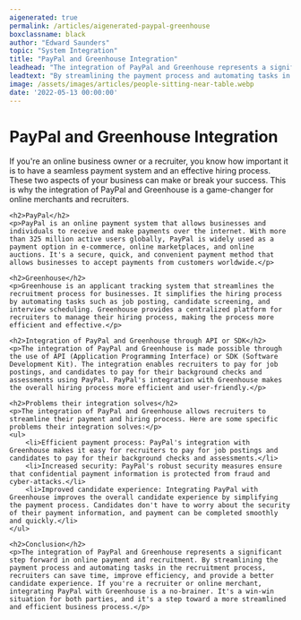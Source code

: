```yaml
---
aigenerated: true
permalink: /articles/aigenerated-paypal-greenhouse
boxclassname: black
author: "Edward Saunders"
topic: "System Integration"
title: "PayPal and Greenhouse Integration"
leadhead: "The integration of PayPal and Greenhouse represents a significant step forward in online payment and recruitment"
leadtext: "By streamlining the payment process and automating tasks in the recruitment process, recruiters can save time, improve efficiency, and provide a better candidate experience. If you're a recruiter or online merchant, integrating PayPal with Greenhouse is a no-brainer. It's a win-win situation for both parties, and it's a step toward a more streamlined and efficient business process."
image: /assets/images/articles/people-sitting-near-table.webp
date: '2022-05-13 00:00:00'
---
```

<div class="arttext">	<h1>PayPal and Greenhouse Integration</h1>
	<p>If you're an online business owner or a recruiter, you know how important it is to have a seamless payment system and an effective hiring process. These two aspects of your business can make or break your success. This is why the integration of PayPal and Greenhouse is a game-changer for online merchants and recruiters.</p>

	<h2>PayPal</h2>
	<p>PayPal is an online payment system that allows businesses and individuals to receive and make payments over the internet. With more than 325 million active users globally, PayPal is widely used as a payment option in e-commerce, online marketplaces, and online auctions. It's a secure, quick, and convenient payment method that allows businesses to accept payments from customers worldwide.</p>

	<h2>Greenhouse</h2>
	<p>Greenhouse is an applicant tracking system that streamlines the recruitment process for businesses. It simplifies the hiring process by automating tasks such as job posting, candidate screening, and interview scheduling. Greenhouse provides a centralized platform for recruiters to manage their hiring process, making the process more efficient and effective.</p>

	<h2>Integration of PayPal and Greenhouse through API or SDK</h2>
	<p>The integration of PayPal and Greenhouse is made possible through the use of API (Application Programming Interface) or SDK (Software Development Kit). The integration enables recruiters to pay for job postings, and candidates to pay for their background checks and assessments using PayPal. PayPal's integration with Greenhouse makes the overall hiring process more efficient and user-friendly.</p>

	<h2>Problems their integration solves</h2>
	<p>The integration of PayPal and Greenhouse allows recruiters to streamline their payment and hiring process. Here are some specific problems their integration solves:</p>
	<ul>
		<li>Efficient payment process: PayPal's integration with Greenhouse makes it easy for recruiters to pay for job postings and candidates to pay for their background checks and assessments.</li>
		<li>Increased security: PayPal's robust security measures ensure that confidential payment information is protected from fraud and cyber-attacks.</li>
		<li>Improved candidate experience: Integrating PayPal with Greenhouse improves the overall candidate experience by simplifying the payment process. Candidates don't have to worry about the security of their payment information, and payment can be completed smoothly and quickly.</li>
	</ul>

	<h2>Conclusion</h2>
	<p>The integration of PayPal and Greenhouse represents a significant step forward in online payment and recruitment. By streamlining the payment process and automating tasks in the recruitment process, recruiters can save time, improve efficiency, and provide a better candidate experience. If you're a recruiter or online merchant, integrating PayPal with Greenhouse is a no-brainer. It's a win-win situation for both parties, and it's a step toward a more streamlined and efficient business process.</p>
</div>